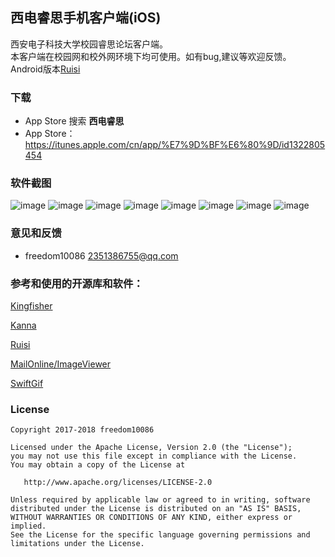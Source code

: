 ## 西电睿思手机客户端(iOS)
西安电子科技大学校园睿思论坛客户端。    
本客户端在校园网和校外网环境下均可使用。如有bug,建议等欢迎反馈。    
Android版本[Ruisi](https://github.com/freedom10086/Ruisi)

### 下载
- App Store 搜索 **西电睿思**
- App Store：https://itunes.apple.com/cn/app/%E7%9D%BF%E6%80%9D/id1322805454

### 软件截图
![image](https://github.com/freedom10086/Ruisi_Ios/blob/master/screenshots/1.png)
![image](https://github.com/freedom10086/Ruisi_Ios/blob/master/screenshots/2.png)
![image](https://github.com/freedom10086/Ruisi_Ios/blob/master/screenshots/3.png)
![image](https://github.com/freedom10086/Ruisi_Ios/blob/master/screenshots/4.png)
![image](https://github.com/freedom10086/Ruisi_Ios/blob/master/screenshots/5.png)
![image](https://github.com/freedom10086/Ruisi_Ios/blob/master/screenshots/6.png)
![image](https://github.com/freedom10086/Ruisi_Ios/blob/master/screenshots/7.png)
![image](https://github.com/freedom10086/Ruisi_Ios/blob/master/screenshots/8.png)

### 意见和反馈
- freedom10086 <2351386755@qq.com>

### 参考和使用的开源库和软件：

[Kingfisher](https://github.com/onevcat/Kingfisher)

[Kanna](https://github.com/tid-kijyun/Kanna)

[Ruisi](https://github.com/freedom10086/Ruisi)

[MailOnline/ImageViewer](https://github.com/MailOnline/ImageViewer)

[SwiftGif](https://github.com/bahlo/SwiftGif)


### License

    Copyright 2017-2018 freedom10086

    Licensed under the Apache License, Version 2.0 (the "License");
    you may not use this file except in compliance with the License.
    You may obtain a copy of the License at

       http://www.apache.org/licenses/LICENSE-2.0

    Unless required by applicable law or agreed to in writing, software
    distributed under the License is distributed on an "AS IS" BASIS,
    WITHOUT WARRANTIES OR CONDITIONS OF ANY KIND, either express or implied.
    See the License for the specific language governing permissions and
    limitations under the License.
